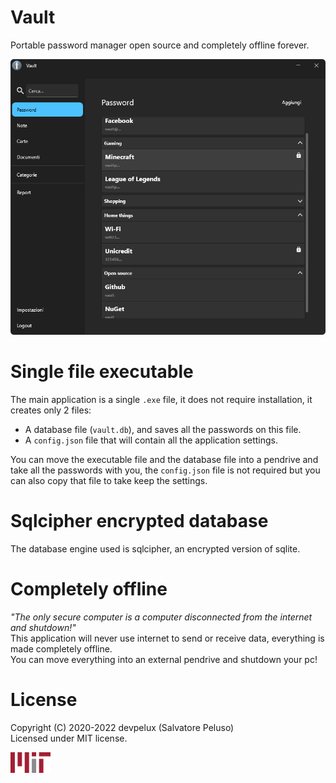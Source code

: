 # Vault
Portable password manager open source and completely offline forever.

![home](https://raw.githubusercontent.com/devpelux/vault/1.0.0-pre.1/Assets/home.png)


# Single file executable
The main application is a single `.exe` file, it does not require installation, it creates only 2 files:
- A database file (`vault.db`), and saves all the passwords on this file.
- A `config.json` file that will contain all the application settings.

You can move the executable file and the database file into a pendrive and take all the passwords with you, the `config.json` file is not required but you can also copy that file to take keep the settings.


# Sqlcipher encrypted database
The database engine used is sqlcipher, an encrypted version of sqlite.


# Completely offline
*"The only secure computer is a computer disconnected from the internet and shutdown!"*  
This application will never use internet to send or receive data, everything is made completely offline.  
You can move everything into an external pendrive and shutdown your pc!


# License
Copyright (C) 2020-2022 devpelux (Salvatore Peluso)  
Licensed under MIT license.

[![mit](https://raw.githubusercontent.com/devpelux/vault/1.0.0-pre.1/Assets/Mit.png)](https://github.com/devpelux/vault/blob/1.0.0-pre.1/LICENSE)
